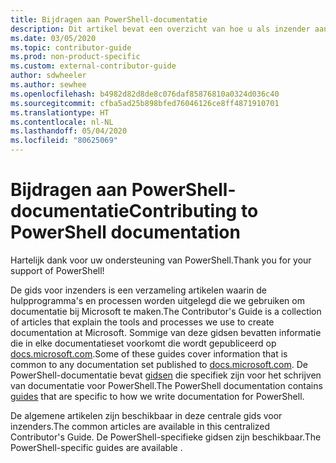 ```yaml
---
title: Bijdragen aan PowerShell-documentatie
description: Dit artikel bevat een overzicht van hoe u als inzender aan de slag kunt gaan met PowerShell-documentatie.
ms.date: 03/05/2020
ms.topic: contributor-guide
ms.prod: non-product-specific
ms.custom: external-contributor-guide
author: sdwheeler
ms.author: sewhee
ms.openlocfilehash: b4982d82d8de8c076daf85876810a0324d036c40
ms.sourcegitcommit: cfba5ad25b898bfed76046126ce8ff4871910701
ms.translationtype: HT
ms.contentlocale: nl-NL
ms.lasthandoff: 05/04/2020
ms.locfileid: "80625069"
---
```

# <a name="contributing-to-powershell-documentation"></a><span data-ttu-id="17a88-103">Bijdragen aan PowerShell-documentatie</span><span class="sxs-lookup"><span data-stu-id="17a88-103">Contributing to PowerShell documentation</span></span>

<span data-ttu-id="17a88-104">Hartelijk dank voor uw ondersteuning van PowerShell.</span><span class="sxs-lookup"><span data-stu-id="17a88-104">Thank you for your support of PowerShell!</span></span>

<span data-ttu-id="17a88-105">De gids voor inzenders is een verzameling artikelen waarin de hulpprogramma's en processen worden uitgelegd die we gebruiken om documentatie bij Microsoft te maken.</span><span class="sxs-lookup"><span data-stu-id="17a88-105">The Contributor's Guide is a collection of articles that explain the tools and processes we use to create documentation at Microsoft.</span></span> <span data-ttu-id="17a88-106">Sommige van deze gidsen bevatten informatie die in elke documentatieset voorkomt die wordt gepubliceerd op [docs.microsoft.com][docs].</span><span class="sxs-lookup"><span data-stu-id="17a88-106">Some of these guides cover information that is common to any documentation set published to [docs.microsoft.com][docs].</span></span> <span data-ttu-id="17a88-107">De PowerShell-documentatie bevat [gidsen][psdocs] die specifiek zijn voor het schrijven van documentatie voor PowerShell.</span><span class="sxs-lookup"><span data-stu-id="17a88-107">The PowerShell documentation contains [guides][psdocs] that are specific to how we write documentation for PowerShell.</span></span>

<span data-ttu-id="17a88-108">De algemene artikelen zijn beschikbaar in deze centrale gids voor inzenders.</span><span class="sxs-lookup"><span data-stu-id="17a88-108">The common articles are available in this centralized Contributor's Guide.</span></span> <span data-ttu-id="17a88-109">De PowerShell-specifieke gidsen zijn beschikbaar.</span><span class="sxs-lookup"><span data-stu-id="17a88-109">The PowerShell-specific guides are available .</span></span>

<!--link refs-->
[docs]: https://docs.microsoft.com/
[psdocs]: https://docs.microsoft.com/powershell/scripting/community/contributing/overview
